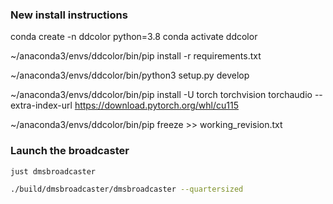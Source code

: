 ### New install instructions
conda create -n ddcolor python=3.8
conda activate ddcolor

~/anaconda3/envs/ddcolor/bin/pip install -r requirements.txt

~/anaconda3/envs/ddcolor/bin/python3 setup.py develop

~/anaconda3/envs/ddcolor/bin/pip install -U torch torchvision torchaudio --extra-index-url https://download.pytorch.org/whl/cu115

~/anaconda3/envs/ddcolor/bin/pip freeze >> working_revision.txt


### Launch the broadcaster

```bash
just dmsbroadcaster

./build/dmsbroadcaster/dmsbroadcaster --quartersized
```